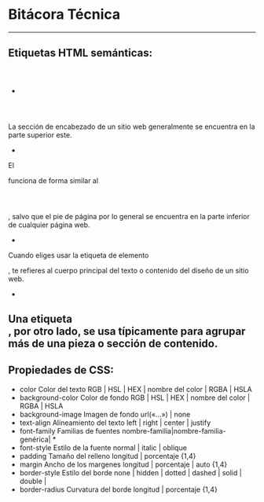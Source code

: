 # Bitácora Técnica
---
## Etiquetas HTML semánticas:
- <header></header>
La sección de encabezado de un sitio web generalmente se encuentra en la parte superior este. 
- <footer></footer>
El <footer></footer> funciona de forma similar al <header></header>, salvo que el pie de página por lo general se encuentra en la parte inferior de cualquier página web.
- <main></main>
Cuando eliges usar la etiqueta de elemento <main></main>, te refieres al cuerpo principal del texto o contenido del diseño de un sitio web.
- <section></section>
 Una etiqueta <section></section>, por otro lado, se usa típicamente para agrupar más de una pieza o sección de contenido.
---
## Propiedades de CSS:
- color	            Color del texto	        RGB | HSL | HEX | nombre del color | RGBA | HSLA
- background-color	Color de fondo	        RGB | HSL | HEX | nombre del color | RGBA | HSLA
- background-image	Imagen de fondo	        url(«…») | none
- text-align	    Alineamiento del texto	left | right | center | justify
- font-family	    Familias de fuentes	    nombre-familia|nombre-familia-genérica| *
- font-style	    Estilo de la fuente	    normal | italic | oblique
- padding	        Tamaño del relleno	    longitud | porcentaje {1,4}
- margin	        Ancho de los margenes	longitud | porcentaje | auto {1,4}
- border-style	    Estilo del borde	    none | hidden | dotted | dashed | solid | double |
- border-radius	    Curvatura del borde	    longitud | porcentaje {1,4}